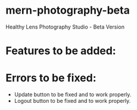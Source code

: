 # mern-photography-beta
Healthy Lens Photography Studio - Beta Version

# Features to be added:

# Errors to be fixed:

- Update button to be fixed and to work properly.
- Logout button to be fixed and to work properly.
